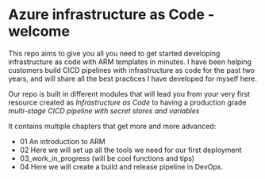  # Azure infrastructure as Code - welcome

 This repo aims to give you all you need to get started developing infrastructure as code with ARM templates in minutes. I have been helping customers build CICD pipelines with infrastructure as code for the past two years, and will share all the best practices I have developed for myself here.

 Our repo is built in different modules that will lead you from your very first resource created as *Infrastructure as Code* to having a production grade *multi-stage CICD pipeline with secret stores and variables*

 It contains multiple chapters that get more and more advanced:
 - 01 An introduction to ARM
 - 02 Here we will set up all the tools we need for our first deployment
 - 03_work_in_progress (will be cool functions and tips)
 - 04 Here we will create a build and release pipeline in DevOps.
